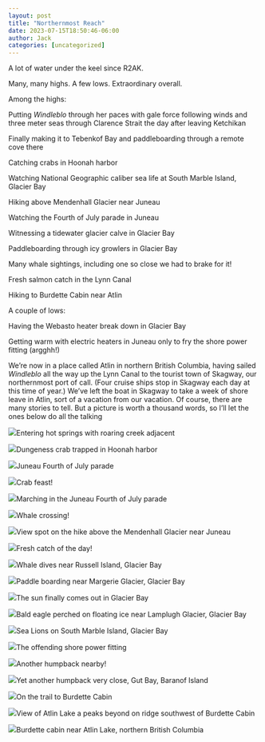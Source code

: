 ```yaml
---
layout: post
title: "Northernmost Reach"
date: 2023-07-15T18:50:46-06:00
author: Jack
categories: [uncategorized]
---
```


A lot of water under the keel since R2AK.

Many, many highs. A few lows. Extraordinary overall.

Among the highs:

Putting _Windleblo_ through her paces with gale force following winds and three meter seas through Clarence Strait the day after leaving Ketchikan

Finally making it to Tebenkof Bay and paddleboarding through a remote cove there

Catching crabs in Hoonah harbor

Watching National Geographic caliber sea life at South Marble Island, Glacier Bay

Hiking above Mendenhall Glacier near Juneau

Watching the Fourth of July parade in Juneau

Witnessing a tidewater glacier calve in Glacier Bay

Paddleboarding through icy growlers in Glacier Bay

Many whale sightings, including one so close we had to brake for it!

Fresh salmon catch in the Lynn Canal

Hiking to Burdette Cabin near Atlin

A couple of lows:

Having the Webasto heater break down in Glacier Bay

Getting warm with electric heaters in Juneau only to fry the shore power fitting (argghh!)

We’re now in a place called Atlin in northern British Columbia, having sailed _Windleblo_ all the way up the Lynn Canal to the tourist town of Skagway, our northernmost port of call. (Four cruise ships stop in Skagway each day at this time of year.) We’ve left the boat in Skagway to take a week of shore leave in Atlin, sort of a vacation from our vacation. Of course, there are many stories to tell. But a picture is worth a thousand words, so I’ll let the ones below do all the talking

![](http://windleblo.com/wp-content/uploads/2023/07/20230621_173215-scaled.jpg)Entering hot springs with roaring creek adjacent

![](http://windleblo.com/wp-content/uploads/2023/07/IMG_1080-768x1024.jpg)Dungeness crab trapped in Hoonah harbor

![](http://windleblo.com/wp-content/uploads/2023/07/20230704_112733-scaled.jpg)Juneau Fourth of July parade

![](http://windleblo.com/wp-content/uploads/2023/07/20230624_201442-scaled.jpg)Crab feast!

![](http://windleblo.com/wp-content/uploads/2023/07/20230704_112741-scaled.jpg)Marching in the Juneau Fourth of July parade

![](http://windleblo.com/wp-content/uploads/2023/07/20230617_084842-2-scaled.jpg)Whale crossing!

![](http://windleblo.com/wp-content/uploads/2023/07/20230702_163037-scaled.jpg)View spot on the hike above the Mendenhall Glacier near Juneau

![](http://windleblo.com/wp-content/uploads/2023/07/20230705_121828-768x1024.jpg)Fresh catch of the day!

![](http://windleblo.com/wp-content/uploads/2023/07/20230627_1816192-1024x671.jpg)Whale dives near Russell Island, Glacier Bay

![](http://windleblo.com/wp-content/uploads/2023/07/20230627_131646-scaled.jpg)Paddle boarding near Margerie Glacier, Glacier Bay

![](http://windleblo.com/wp-content/uploads/2023/07/20230627_095815-1024x768.jpg)The sun finally comes out in Glacier Bay

![](http://windleblo.com/wp-content/uploads/2023/07/20230627_1724082.jpg)Bald eagle perched on floating ice near Lamplugh Glacier, Glacier Bay

![](http://windleblo.com/wp-content/uploads/2023/07/20230628_1124582-1024x765.jpg)Sea Lions on South Marble Island, Glacier Bay

![](http://windleblo.com/wp-content/uploads/2023/07/IMG_1095-1-scaled.jpg)The offending shore power fitting

![](http://windleblo.com/wp-content/uploads/2023/07/20230625_192542-768x1024.jpg)Another humpback nearby!

![](http://windleblo.com/wp-content/uploads/2023/07/20230621_081619.jpg)Yet another humpback very close, Gut Bay, Baranof Island

![](http://windleblo.com/wp-content/uploads/2023/07/IMG_1134-3-1024x768.jpg)On the trail to Burdette Cabin

![](http://windleblo.com/wp-content/uploads/2023/07/IMG_1151-1024x768.jpg)View of Atlin Lake a peaks beyond on ridge southwest of Burdette Cabin

![](http://windleblo.com/wp-content/uploads/2023/07/IMG_1163-768x1024.jpg)Burdette cabin near Atlin Lake, northern British Columbia